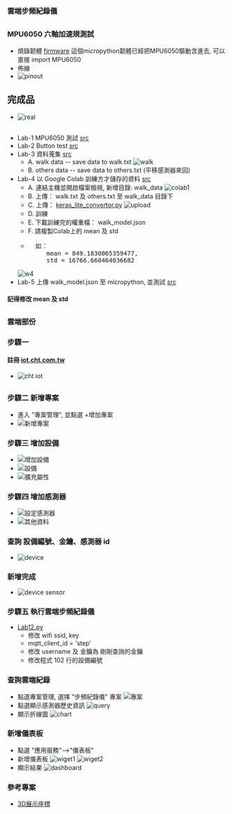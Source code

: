 ### 雲端步頻紀錄儀
##
### MPU6050 六軸加速規測試
* 燒錄韌體 [firmware](https://github.com/jumbokh/esp32-class/blob/master/Lab-walk/firmware/esp32-20200512-v1.12-195-gb16990425.bin) 這個micropython韌體已經把MPU6050驅動含進去, 可以直接 import MPU6050
* 佈線
* ![pinout](https://github.com/jumbokh/esp32-class/blob/master/Lab-walk/images/ESP32s-Walk_bb.jpg)
## 完成品
* ![real](https://github.com/jumbokh/esp32-class/blob/master/Lab-walk/images/13310540459294.jpg)
##
* Lab-1 MPU6050 測試 [src](https://github.com/jumbokh/esp32-class/blob/master/Lab-walk/LAB08.py)
* Lab-2 Button test  [src](https://github.com/jumbokh/esp32-class/blob/master/Lab-walk/LAB09.py)
* Lab-3 資料蒐集 [src](https://github.com/jumbokh/esp32-class/blob/master/Lab-walk/LAB10.py)
    * A. walk data -- save data to walk.txt
    ![walk](https://github.com/jumbokh/esp32-class/blob/master/Lab-walk/images/w1.png)
    * B. others data -- save data to others.txt (平移感測器來回)
* Lab-4 以 Google Colab 訓練方才儲存的資料 [src](https://github.com/jumbokh/esp32-class/blob/master/Lab-walk/uploads/walk_model.ipynb)
    * A. 連結主機並開啟檔案檢視, 新增目錄: walk_data
    ![colab1](https://github.com/jumbokh/esp32-class/blob/master/Lab-walk/images/w2.png)
    * B. 上傳： walk.txt 及 others.txt 至 walk_data 目錄下
    * C. 上傳： [keras_lite_convertor.py](https://github.com/jumbokh/esp32-class/blob/master/Lab-walk/uploads/keras_lite_convertor.py)
    ![upload](https://github.com/jumbokh/esp32-class/blob/master/Lab-walk/images/w3.png)
    * D. 訓練
    * E. 下載訓練完的權重檔： walk_model.json
    * F. 請複製Colab上的 mean 及 std
    * <pre>
        如：
           mean = 849.1830065359477, 
           std = 16766.660464036682
      </pre>
    ![w4](https://github.com/jumbokh/esp32-class/blob/master/Lab-walk/images/w4.png)
* Lab-5 上傳 walk_model.json 至 micropython, 並測試 [src](https://github.com/jumbokh/esp32-class/blob/master/Lab-walk/LAB11.py)    
#### 記得修改 mean 及 std
##
### 雲端部份
### 步驟一
#### 註冊 [iot.cht.com.tw](https://iot.cht.com.tw/iot/login?others=)
* ![cht iot](https://github.com/jumbokh/esp32-class/blob/master/Lab-walk/images/cht-iot.png)
##
### 步驟二 新增專案
* 進入 "專案管理", 並點選 +增加專案
* ![新增專案](https://github.com/jumbokh/esp32-class/blob/master/Lab-walk/images/13310540079818.jpg)
### 步驟三 增加設備
* ![增加設備](https://github.com/jumbokh/esp32-class/blob/master/Lab-walk/images/13310540121211.jpg)
* ![設備](https://github.com/jumbokh/esp32-class/blob/master/Lab-walk/images/13310540165898.jpg)
* ![擴充屬性](https://github.com/jumbokh/esp32-class/blob/master/Lab-walk/images/13310540216134.jpg)
### 步驟四 增加感測器
* ![設定感測器](https://github.com/jumbokh/esp32-class/blob/master/Lab-walk/images/13310540258753.jpg)
* ![其他資料](https://github.com/jumbokh/esp32-class/blob/master/Lab-walk/images/13310540298832.jpg)
### 查詢 設備編號、金鑰、感測器 id
* ![device](https://github.com/jumbokh/esp32-class/blob/master/Lab-walk/images/13310540356992.jpg)
### 新增完成
* ![device sensor](https://github.com/jumbokh/esp32-class/blob/master/Lab-walk/images/p4.png)
### 步驟五 執行雲端步頻紀錄儀
* [Lab12.py](https://github.com/jumbokh/esp32-class/blob/master/Lab-walk/LAB12.py)
    * 修改 wifi ssid, key
    * mqtt_client_id = 'step'
    * 修改 username 及 金鑰為 剛剛查詢的金鑰
    * 修改程式 102 行的設備編號
### 查詢雲端紀錄
* 點選專案管理, 選擇 "步頻紀錄儀" 專案
![專案](https://github.com/jumbokh/esp32-class/blob/master/Lab-walk/images/p7.png)
* 點選顯示感測器歷史資訊
![query](https://github.com/jumbokh/esp32-class/blob/master/Lab-walk/images/p8.png)
* 顯示折線圖
![chart](https://github.com/jumbokh/esp32-class/blob/master/Lab-walk/images/p9.png)
### 新增儀表板
* 點選 "應用服務"-->"儀表板"
* 新增儀表板
![wiget1](https://github.com/jumbokh/esp32-class/blob/master/Lab-walk/images/p5.png)
![wiget2](https://github.com/jumbokh/esp32-class/blob/master/Lab-walk/images/p6.png)
* 顯示結果
![dashboard](https://github.com/jumbokh/esp32-class/blob/master/Lab-walk/images/p10.png)

### 參考專案
* [3D展示座標](https://randomnerdtutorials.com/esp32-mpu-6050-web-server/)
